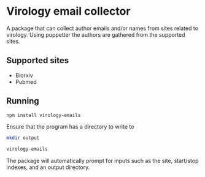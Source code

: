 # Virology email collector

A package that can collect author emails and/or names from sites related to virology. Using puppetter the authors are gathered from the supported sites.

## Supported sites

- Biorxiv
- Pubmed

## Running

```bash
npm install virology-emails
```

Ensure that the program has a directory to write to

```bash
mkdir output
```

```bash
virology-emails
```

The package will automatically prompt for inputs such as the site, start/stop indexes, and an output directory.
